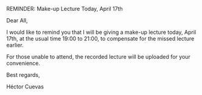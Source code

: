 REMINDER: Make-up Lecture Today, April 17th

Dear All,

I would like to remind you that I will be giving a make-up lecture today, April 17th, at the usual time 19:00 to 21:00, to compensate for the missed lecture earlier.

For those unable to attend, the recorded lecture will be uploaded for your convenience.

Best regards,

Héctor Cuevas
